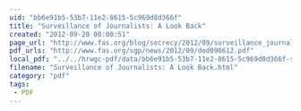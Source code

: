 ```yaml
---
uid: "bb6e91b5-53b7-11e2-8615-5c969d8d366f"
title: "Surveillance of Journalists: A Look Back"
created: "2012-09-20 00:00:51"
page_url: "http://www.fas.org/blog/secrecy/2012/09/surveillance_journalists.html"
pdf_urls: "http://www.fas.org/sgp/news/2012/09/dod090612.pdf"
local_pdf: "../../hrwgc-pdf/data/bb6e91b5-53b7-11e2-8615-5c969d8d366f-surveillance-of-journalists-a-look-back.pdf"
filename: "Surveillance of Journalists: A Look Back.html"
category: "pdf"
tags: 
 - PDF
---
```

